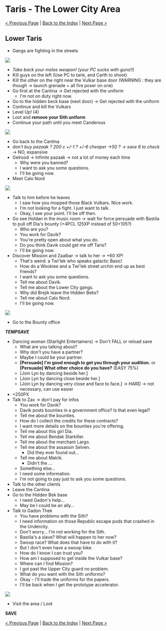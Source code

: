 # Taris - The Lower City Area

[< Previous Page](./022_Taris.md) | [Back to the Index](./000_Index.md) | [Next Page >](./024_Taris.md)

## Lower Taris

- Gangs are fighting in the streets

![](../resources/images/screenshots/tarisGangFight.png)

- _Take back your melee weapon! (your PC sucks with guns!!)_
- Kill guys on the left (Use PC to tank, and Carth to shoot)
- Kill the other on the right near the Vulkar base door (WARNING : they are though -> launch grenade + all fire poser on one)
- Go first at the Cantina -> Get rejected with the uniform
  - I'm not on duty right now.
- Go to the hidden beck base (next door) -> Get rejected with the uniform
- Continue and kill the Vulkars
- Level Up! (4)
- Loot and **remove your Sith uniform**
- Continue your path until you meet Canderous

![](../resources/images/screenshots/tarisMeetingCanderous.png)

- Go back to the Cantina
- _don't buy pazaak ? 200 c +/-1 ? +/-6 cheaper ->50 ? -> save 6 to check_ -> NO, expansive
- Gelrood -> Infinite pazaak -> not a lot of money each time
  - Why were you banned?
  - I want to ask you some questions.
  - I'll be going now.
- Meet Calo Nord

![](../resources/images/screenshots/tarisMeetingCalo.png)

- Talk to him before he leaves
  - I saw how you mopped those Black Vulkars. Nice work.
  - I'm not looking for a fight. I just want to talk.
  - Okay, I see your point. I'll be off then.
- Go see Holdan in the music room -> wait for force persuade with Bastila to pull off Dia's bounty (+4PCL 125XP instead of 50+105?)
  - Who are you?
  - You work for Davik?
  - You're pretty open about what you do.
  - Do you think Davik could get me off Taris?
  - I'll be going now.
- Discover Mission and Zaalbar -> talk to her -> +60 XP!
  - That's weird: a Twi'lek who speaks galactic Basic!
  - How do a Wookiee and a Twi'lek street urchin end up as best friends?
  - I want to ask you some questions.
  - Tell me about Davik.
  - Tell me about the Lower City gangs.
  - Why did Brejik leave the Hidden Beks?
  - Tell me about Calo Nord.
  - I'll be going now.

![](../resources/images/screenshots/tarisMeetingMission.png)

- Go to the Bounty office

**_TEMPSAVE_**

- Dancing woman (Starlight Entertainers) -> Don't FALL or reload save
  - What are you talking about?
  - Why don't you have a partner?
  - Maybe I could be your partner.
  - **[Persuade] I'm good enough to get you through your audition.** or **[Persuade] What other choice do you have?** (EASY 75%)
  - [Join Lyn by dancing beside her.]
  - [Join Lyn by dancing close beside her.]
  - [Join Lyn by dancing very close and face to face.] -> HARD -> not necessary, can use easier
- +250PX
- Talk to Zax -> don't pay for infos
  - You work for Davik?
  - Davik posts bounties in a government office? Is that even legal?
  - Tell me about the bounties.
  - How do I collect the credits for these contracts?
  - I want more details on the bounties you're offering.
  - Tell me about this girl Dia.
  - Tell me about Bendak Starkiller.
  - Tell me about the merchant Largo.
  - Tell me about the assassin Selven.
    - Did they ever found out...
  - Tell me about Matrik.
    - Didn't the ...
  - Something else...
  - I need some information.
  - I'm not going to pay just to ask you some questions.
- Talk to the other clients
- Leave the Cantina
- Go to the Hidden Bek base
  - I need Gadon's help...
  - May be I could be an ally...
- Talk to Gadon Thek
  - You have problems with the Sith?
  - I need information on those Republic escape pods that crashed in the Undercity.
  - Don't worry… I'm not working for the Sith.
  - Bastila's a slave? What will happen to her now?
  - Swoop race? What does that have to do with it?
  - But I don't even have a swoop bike.
  - How do I know I can trust you?
  - How am I supposed to get inside the Vulkar base?
  - Where can I find Mission?
  - I got past the Upper City guard no problem.
  - What do you want with the Sith uniforms?
  - Okay - I'll trade the uniforms for the papers.
  - I'll be back when I get the prototype accelerator.

![](../resources/images/screenshots/tarisDealWithGendar.png)

- Visit the area / Loot

**SAVE**

[< Previous Page](./022_Taris.md) | [Back to the Index](./000_Index.md) | [Next Page >](./024_Taris.md)


